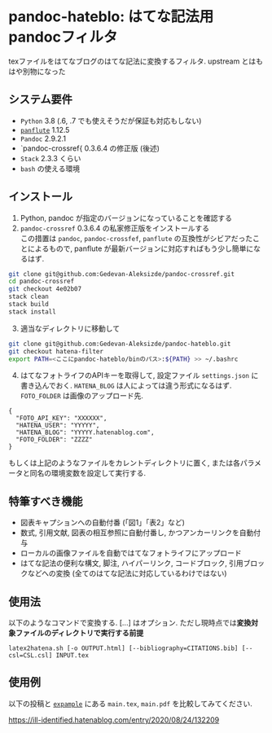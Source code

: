 # pandoc-hateblo: はてな記法用pandocフィルタ

texファイルをはてなブログのはてな記法に変換するフィルタ. upstream とはもはや別物になった

## システム要件

- `Python` 3.8 (.6, .7 でも使えそうだが保証も対応もしない)
- [`panflute`](http://scorreia.com/software/panflute/) 1.12.5
- `Pandoc` 2.9.2.1
- `pandoc-crossref{ 0.3.6.4 の修正版 (後述)
- `Stack` 2.3.3 くらい
- `bash` の使える環境

## インストール

1. Python, pandoc が指定のバージョンになっていることを確認する
2. `pandoc-crossref` 0.3.6.4 の私家修正版をインストールする  
この措置は `pandoc`, `pandoc-crossfef`, `panflute` の互換性がシビアだったことによるもので, panflute が最新バージョンに対応すればもう少し簡単になるはず.

```sh
git clone git@github.com:Gedevan-Aleksizde/pandoc-crossref.git
cd pandoc-crossref
git checkout 4e02b07
stack clean
stack build
stack install
```

3. 適当なディレクトリに移動して

```sh
git clone git@github.com:Gedevan-Aleksizde/pandoc-hateblo.git
git checkout hatena-filter
export PATH=<ここにpandoc-hateblo/binのパス>:${PATH} >> ~/.bashrc
```

4. はてなフォトライフのAPIキーを取得して, 設定ファイル `settings.json` に書き込んでおく. `HATENA_BLOG` は人によっては違う形式になるはず. `FOTO_FOLDER` は画像のアップロード先.

```
{
  "FOTO_API_KEY": "XXXXXX",
  "HATENA_USER": "YYYYY",
  "HATENA_BLOG": "YYYYY.hatenablog.com",
  "FOTO_FOLDER": "ZZZZ"
}
```

もしくは上記のようなファイルをカレントディレクトリに置く, または各パラメータと同名の環境変数を設定して実行する.


## 特筆すべき機能

* 図表キャプションへの自動付番 (「図1」「表2」など)
* 数式, 引用文献, 図表の相互参照に自動付番し, かつアンカーリンクを自動付与
* ローカルの画像ファイルを自動ではてなフォトライフにアップロード
* はてな記法の便利な構文, 脚注, ハイパーリンク, コードブロック, 引用ブロックなどへの変換 (全てのはてな記法に対応しているわけではない)

## 使用法

以下のようなコマンドで変換する. [...] はオプション. ただし現時点では**変換対象ファイルのディレクトリで実行する前提**

```
latex2hatena.sh [-o OUTPUT.html] [--bibliography=CITATIONS.bib] [--csl=CSL.csl] INPUT.tex
```


## 使用例

以下の投稿と [`expample`](example/) にある `main.tex`, `main.pdf` を比較してみてください.

https://ill-identified.hatenablog.com/entry/2020/08/24/132209
